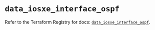 # `data_iosxe_interface_ospf`

Refer to the Terraform Registry for docs: [`data_iosxe_interface_ospf`](https://registry.terraform.io/providers/ciscodevnet/iosxe/0.9.3/docs/data-sources/interface_ospf).
